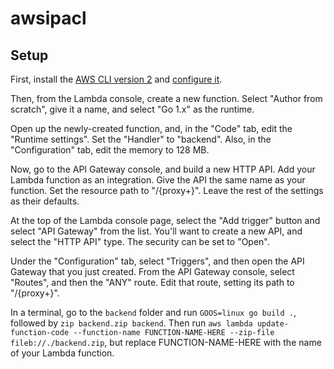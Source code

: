 # awsipacl
## Setup
First, install the [AWS CLI version 2](https://docs.aws.amazon.com/cli/latest/userguide/install-cliv2.html) and [configure it](https://docs.aws.amazon.com/cli/latest/userguide/cli-configure-quickstart.html).

Then, from the Lambda console, create a new function. Select "Author from scratch", give it a name, and select "Go 1.x" as the runtime.

Open up the newly-created function, and, in the "Code" tab, edit the "Runtime settings". Set the "Handler" to "backend". Also, in the "Configuration" tab, edit the memory to 128 MB.

Now, go to the API Gateway console, and build a new HTTP API. Add your Lambda function as an integration. Give the API the same name as your function. Set the resource path to "/{proxy+}". Leave the rest of the settings as their defaults.

At the top of the Lambda console page, select the "Add trigger" button and select "API Gateway" from the list. You'll want to create a new API, and select the "HTTP API" type. The security can be set to "Open".

Under the "Configuration" tab, select "Triggers", and then open the API Gateway that you just created. From the API Gateway console, select "Routes", and then the "ANY" route. Edit that route, setting its path to "/{proxy+}".

In a terminal, go to the `backend` folder and run `GOOS=linux go build .`, followed by `zip backend.zip backend`. Then run `aws lambda update-function-code --function-name FUNCTION-NAME-HERE --zip-file fileb://./backend.zip`, but replace FUNCTION-NAME-HERE with the name of your Lambda function.